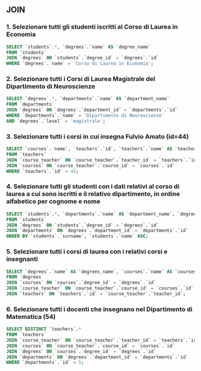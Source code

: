 ## JOIN

### 1. Selezionare tutti gli studenti iscritti al Corso di Laurea in Economia
```sql
SELECT `students`.*, `degrees`.`name` AS `degree_name`
FROM `students`
JOIN `degrees` ON `students`.`degree_id` = `degrees`.`id`
WHERE `degrees`.`name` = 'Corso di Laurea in Economia';
```
### 2. Selezionare tutti i Corsi di Laurea Magistrale del Dipartimento di Neuroscienze
```sql
SELECT `degrees`.*, `departments`.`name` AS `department_name`
FROM `departments`
JOIN `degrees` ON `degrees`.`department_id` = `departments`.`id`
WHERE `departments`.`name` = 'Dipartimento di Neuroscienze'
AND `degrees`.`level` = 'magistrale';
```
### 3. Selezionare tutti i corsi in cui insegna Fulvio Amato (id=44)
```sql
SELECT `courses`.`name`, `teachers`.`id`, `teachers`.`name` AS `teacher_name`, `teachers`.`surname` AS `teacher_surname`
FROM `teachers`
JOIN `course_teacher` ON `course_teacher`.`teacher_id` = `teachers`.`id`
JOIN `courses` ON `course_teacher`.`course_id` = `courses`.`id`
WHERE `teachers`.`id` = 44;
```
### 4. Selezionare tutti gli studenti con i dati relativi al corso di laurea a cui sono iscritti e il relativo dipartimento, in ordine alfabetico per cognome e nome
```sql
SELECT `students`.*, `departments`.`name` AS `department_name`, `degrees`.`name` AS `degree_name`
FROM `students`
JOIN `degrees` ON `students`.`degree_id` = `degrees`.`id`
JOIN `departments` ON `degrees`.`department_id` = `departments`.`id`
ORDER BY `students`.`surname`, `students`.`name` ASC;
```
### 5. Selezionare tutti i corsi di laurea con i relativi corsi e insegnanti
```sql
SELECT `degrees`.`name` AS `degrees_name`, `courses`.`name` AS `courses_name`, `teachers`.`name` AS `teachers_name`, `teachers`.`surname` AS `teachers_surname`
FROM `degrees`
JOIN `courses` ON `courses`.`degree_id` = `degrees`.`id`
JOIN `course_teacher` ON `course_teacher`.`course_id` = `courses`.`id`
JOIN `teachers` ON `teachers`.`id` = `course_teacher`.`teacher_id`;
```
### 6. Selezionare tutti i docenti che insegnano nel Dipartimento di Matematica (54)
```sql
SELECT DISTINCT `teachers`.*
FROM `teachers`
JOIN `course_teacher` ON `course_teacher`.`teacher_id` = `teachers`.`id`
JOIN `courses` ON `course_teacher`.`course_id` = `courses`.`id`
JOIN `degrees` ON `courses`.`degree_id` = `degrees`.`id`
JOIN `departments` ON `degrees`.`department_id` = `departments`.`id`
WHERE `departments`.`id` = 5;
```